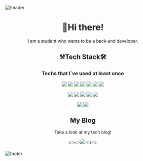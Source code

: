 ![header](https://capsule-render.vercel.app/api?type=wave&color=auto&height=300&section=header&text=BoHyun-JO&fontSize=90)

<h1 align="center">👋Hi there!</h1>
<p align="center">I am a student who wants to be a back-end developer.</p>

<h2 align="center">⚒Tech Stack🛠</h2>
<h3 align="center">Techs that I`ve used at least once</h3>

<p align="center"> 
<img src="https://img.shields.io/badge/C-violet?style=flat-square&logo=c&logoColor=white"/>
<img src="https://img.shields.io/badge/C++-3766AB?style=flat-square&logo=c%2B%2B&logoColor=white"/>
<img src="https://img.shields.io/badge/Python-green?style=flat-square&logo=python&logoColor=white"/>
<img src="https://img.shields.io/badge/Java-red?style=flat-square&logo=java&logoColor=white"/>
<img src="https://img.shields.io/badge/JavaScript-yellow?style=flat-square&logo=javascript&logoColor=white"/>
<img src="https://img.shields.io/badge/CSS-rightgreen?style=flat-square&logo=css3&logoColor=white"/>
 <img src="https://img.shields.io/badge/HTML-red?style=flat-square&logo=html5&logoColor=white"/>
</p>

<p align="center"> 
<img src="https://img.shields.io/badge/MySql-purple?style=flat-square&logo=mysql&logoColor=white"/>
<img src="https://img.shields.io/badge/MongoDB-grey?style=flat-square&logo=mongodb&logoColor=white"/> 
<img src="https://img.shields.io/badge/AndroidStudio-green?style=flat-square&logo=androidstudio&logoColor=white"/>
<img src="https://img.shields.io/badge/SpringBoot-orange?style=flat-square&logo=SpringBoot&logoColor=white"/> 
<img src="https://img.shields.io/badge/Gradle-blue?style=flat-square&logo=gradle&logoColor=white"/>  
</p>

<p align="center"> 
<img src="https://img.shields.io/badge/Git-purple?style=flat-square&logo=git&logoColor=white"/> 
<img src="https://img.shields.io/badge/GitHub-black?style=flat-square&logo=github&logoColor=white"/> 
</p>

<h2 align="center">My Blog</h2>

<p align="center"> Take a look at my tech blog!


<p align="center">
👉👉<a href="https://code-lab1.tistory.com/"target="_blank"><img src="https://img.shields.io/badge/Tistory-black?style=flat-square&logo=Tvtime&logoColor=white"/></a>
👈👈</p>

![footer](https://capsule-render.vercel.app/api?section=footer)
